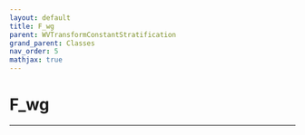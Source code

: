 ```yaml
---
layout: default
title: F_wg
parent: WVTransformConstantStratification
grand_parent: Classes
nav_order: 5
mathjax: true
---
```


#  F_wg




---

